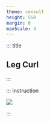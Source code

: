 ```yaml
---
theme: consult
height: 550
margin: 0
maxScale: 4
---
```

<!-- slide template="[[gym-ex]]" -->

::: title
## Leg Curl
:::

::: instruction

![](https://thumbs.gfycat.com/FlowerySmartBunny-max-1mb.gif)<!-- element style="width:500px;object-fit:contain" -->

:::